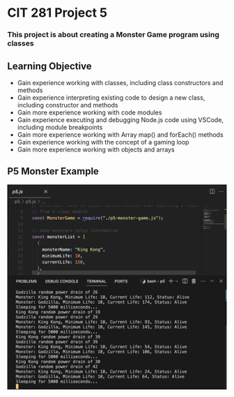 # CIT 281 Project 5

### This project is about creating a Monster Game program using classes

## Learning Objective
  - Gain experience working with classes, including class constructors and methods
  - Gain experience interpreting existing code to design a new class, including constructor and methods
  - Gain more experience working with code modules
  - Gain experience executing and debugging Node.js code using VSCode, including module breakpoints
  - Gain more experience working with Array map() and forEach() methods
  - Gain experience working with the concept of a gaming loop
  - Gain more experience working with objects and arrays

## P5 Monster Example
![p5monster](https://raw.githubusercontent.com/kristiechu/cit281-project5/main/p5-monster.png)
